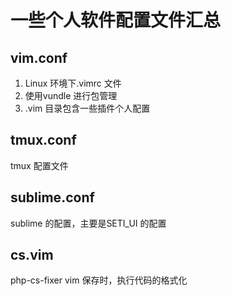 # 一些个人软件配置文件汇总
## vim.conf
1. Linux 环境下.vimrc 文件
2. 使用vundle 进行包管理
3. .vim 目录包含一些插件个人配置

## tmux.conf
tmux 配置文件

## sublime.conf
sublime 的配置，主要是SETI_UI 的配置

## cs.vim
php-cs-fixer vim 保存时，执行代码的格式化
